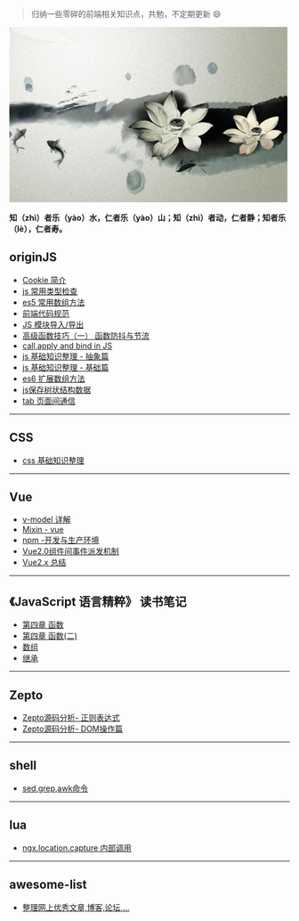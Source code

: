 
>  归纳一些零碎的前端相关知识点，共勉，不定期更新 :smile:

![](./README2018/water.jpg)

**知（zhì）者乐（yào）水，仁者乐（yào）山；知（zhì）者动，仁者静；知者乐（lè），仁者寿。**

## originJS ##
- [Cookie 简介](./README2017/README8/README8-12.md)
- [js 常用类型检查](./README2017/README8/README8-12pm.md)
- [es5 常用数组方法](./README2017/README9/README9-29.md)
- [前端代码规范](./README2017/README12/README12-16.md)
- [JS 模块导入/导出](./README2017/README12/README12-17.md)
- [高级函数技巧（一） 函数防抖与节流](./README2017/README12/README12-18.md)
- [call,apply and bind in JS](https://github.com/ZSI2017/blog/issues/2)
- [js 基础知识整理 - 抽象篇](https://github.com/ZSI2017/blog/issues/3)
- [js 基础知识整理 - 基础篇](https://github.com/ZSI2017/blog/issues/5)
- [es6 扩展数组方法](https://github.com/ZSI2017/blog/issues/6)
- [js保存树状结构数据](https://github.com/ZSI2017/blog/issues/7)
- [tab 页面间通信](https://github.com/ZSI2017/blog/issues/10)

---
## CSS ##
- [css 基础知识整理](https://github.com/ZSI2017/blog/issues/4)



---

## Vue ##
- [v-model 详解](./README2017/README8/README8-13.md)
- [Mixin - vue](./README2017/README8/README8-13pm.md)
- [npm -开发与生产环境](./README2017/README8/README8-15.md)
- [Vue2.0组件间事件派发机制](./README2018/README1/README2018-01-02.md)
- [Vue2.x 总结](./README2018/README1/README2018-01-27.md)

---
## 《JavaScript 语言精粹》 读书笔记 ##
- [第四章 函数](./README2018/README2/README2018-02-25.md)
- [第四章 函数(二)](https://github.com/ZSI2017/Article/issues/1)
- [数组](https://github.com/ZSI2017/blog/issues/8)
- [继承](https://github.com/ZSI2017/blog/issues/9)
---

## Zepto ##
- [Zepto源码分析- 正则表达式](./README2017/README12/README12-20.md)
- [Zepto源码分析- DOM操作篇](./README2017/README12/README12-21.md)

---
## shell ##
- [sed,grep,awk命令](https://github.com/ZSI2017/Article/issues/11)

---

## lua ##
- [ngx.location.capture 内部调用](https://github.com/ZSI2017/Article/issues/12)

---
## awesome-list ##
- [整理网上优秀文章,博客,论坛,...](https://github.com/ZSI2017/links)
